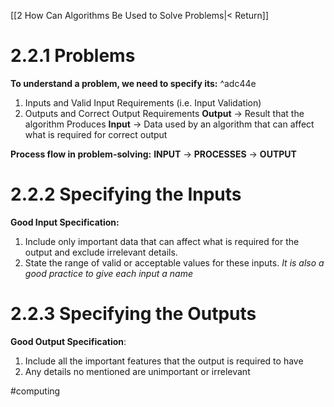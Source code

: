 [[2 How Can Algorithms Be Used to Solve Problems|< Return]]
# 2.2.1 Problems
**To understand a problem, we need to specify its:** ^adc44e
1. Inputs and Valid Input Requirements (i.e. Input Validation)
2. Outputs and Correct Output Requirements
**Output** $\rightarrow$ Result that the algorithm Produces
**Input** $\rightarrow$ Data used by an algorithm that can affect what is required for correct output

**Process flow in problem-solving:**
**INPUT** $\rightarrow$ **PROCESSES** $\rightarrow$ **OUTPUT**

# 2.2.2 Specifying the Inputs
**Good Input Specification:**
1. Include only important data that can affect what is required for the output and exclude irrelevant details.
2. State the range of valid or acceptable values for these inputs.
*It is also a good practice to give each input a name*

# 2.2.3 Specifying the Outputs
**Good Output Specification**:
1. Include all the important features that the output is required to have
2. Any details no mentioned are unimportant or irrelevant

#computing 